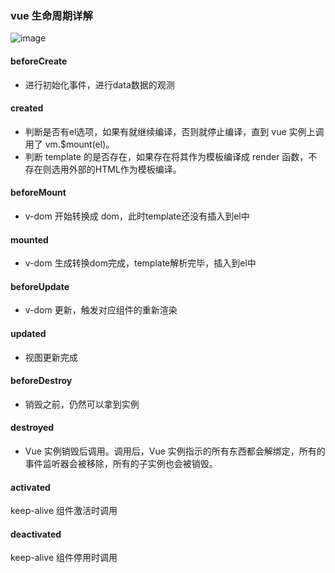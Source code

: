 ### vue 生命周期详解

![image](http://zff-img.lshwn.cn/blog/vue/lifecycle.png)


#### beforeCreate

- 进行初始化事件，进行data数据的观测

#### created

- 判断是否有el选项，如果有就继续编译，否则就停止编译，直到 vue 实例上调用了 vm.$mount(el)。  
- 判断 template 的是否存在，如果存在将其作为模板编译成 render 函数，不存在则选用外部的HTML作为模板编译。

#### beforeMount

- v-dom 开始转换成 dom，此时template还没有插入到el中

#### mounted

- v-dom 生成转换dom完成，template解析完毕，插入到el中

#### beforeUpdate

- v-dom 更新，触发对应组件的重新渲染

#### updated

- 视图更新完成

#### beforeDestroy

- 销毁之前，仍然可以拿到实例 

#### destroyed

- Vue 实例销毁后调用。调用后，Vue 实例指示的所有东西都会解绑定，所有的事件监听器会被移除，所有的子实例也会被销毁。

#### activated
keep-alive 组件激活时调用
#### deactivated
keep-alive 组件停用时调用